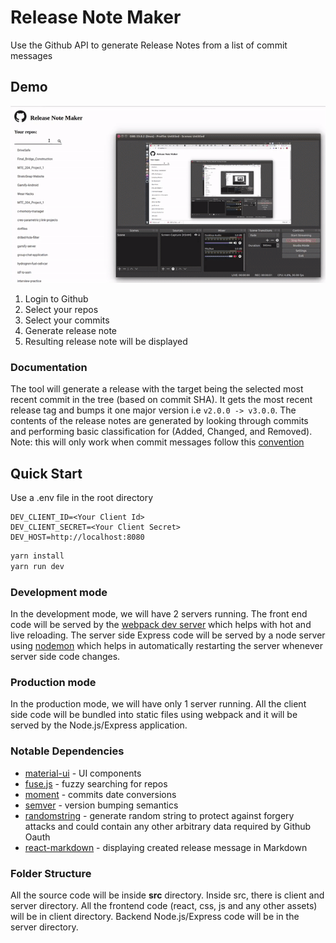 # Release Note Maker
Use the Github API to generate Release Notes from a list of commit messages

## Demo
![](screenshots/demo.gif)

1. Login to Github
2. Select your repos
3. Select your commits
4. Generate release note
5. Resulting release note will be displayed

### Documentation
The tool will generate a release with the target being the selected most recent commit in the tree (based on commit SHA). It gets the most recent release tag and bumps it one major version i.e `v2.0.0 -> v3.0.0`. The contents of the release notes are generated by looking through commits and performing basic classification for (Added, Changed, and Removed). Note: this will only work when commit messages follow this [convention](https://www.conventionalcommits.org/en/v1.0.0-beta.2/)

## Quick Start
Use a .env file in the root directory 
```
DEV_CLIENT_ID=<Your Client Id>
DEV_CLIENT_SECRET=<Your Client Secret>
DEV_HOST=http://localhost:8080
```


```bash
yarn install 
yarn run dev
```

### Development mode

In the development mode, we will have 2 servers running. The front end code will be served by the [webpack dev server](https://webpack.js.org/configuration/dev-server/) which helps with hot and live reloading. The server side Express code will be served by a node server using [nodemon](https://nodemon.io/) which helps in automatically restarting the server whenever server side code changes.

### Production mode

In the production mode, we will have only 1 server running. All the client side code will be bundled into static files using webpack and it will be served by the Node.js/Express application.

### Notable Dependencies 
- [material-ui](https://material-ui.com) - UI components
- [fuse.js](https://fusejs.io) - fuzzy searching for repos
- [moment](https://momentjs.com/) - commits date conversions
- [semver](https://github.com/npm/node-semver) - version bumping semantics
- [randomstring](https://github.com/rexxars/react-markdownttps://github.com/klughammer/node-randomstring) - generate random string to protect against forgery attacks and could contain any other arbitrary data required by Github Oauth
- [react-markdown](https://github.com/rexxars/react-markdown) - displaying created release message in Markdown 


### Folder Structure

All the source code will be inside **src** directory. Inside src, there is client and server directory. All the frontend code (react, css, js and any other assets) will be in client directory. Backend Node.js/Express code will be in the server directory.
